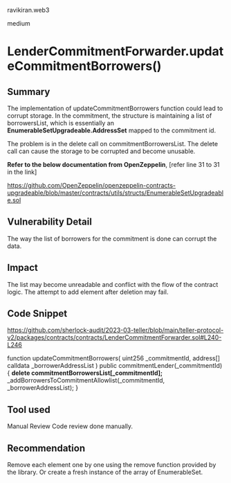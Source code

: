 ravikiran.web3

medium

# LenderCommitmentForwarder.updateCommitmentBorrowers()

## Summary
The implementation of updateCommitmentBorrowers function could lead to corrupt storage. In the commitment, the structure is maintaining a list of borrowersList, which is essentially an **EnumerableSetUpgradeable.AddressSet** mapped to the commitment id.

The problem is in the delete call on commitmentBorrowersList. The delete call can cause the storage to be corrupted and become unusable.

**Refer to the below documentation from OpenZeppelin**, [refer line 31 to 31 in the link]

https://github.com/OpenZeppelin/openzeppelin-contracts-upgradeable/blob/master/contracts/utils/structs/EnumerableSetUpgradeable.sol

## Vulnerability Detail
The way the list of borrowers for the commitment is done can corrupt the data.

## Impact
The list may become unreadable and conflict with the flow of the contract logic. The attempt to add element after deletion may fail.

## Code Snippet
https://github.com/sherlock-audit/2023-03-teller/blob/main/teller-protocol-v2/packages/contracts/contracts/LenderCommitmentForwarder.sol#L240-L246

function updateCommitmentBorrowers(
        uint256 _commitmentId,
        address[] calldata _borrowerAddressList
    ) public commitmentLender(_commitmentId) {
        **delete commitmentBorrowersList[_commitmentId];**
        _addBorrowersToCommitmentAllowlist(_commitmentId, _borrowerAddressList);
    }

## Tool used

Manual Review
Code review done manually.

## Recommendation
Remove each element one by one using the remove function provided by the library. Or create a fresh instance of the array of EnumerableSet.
